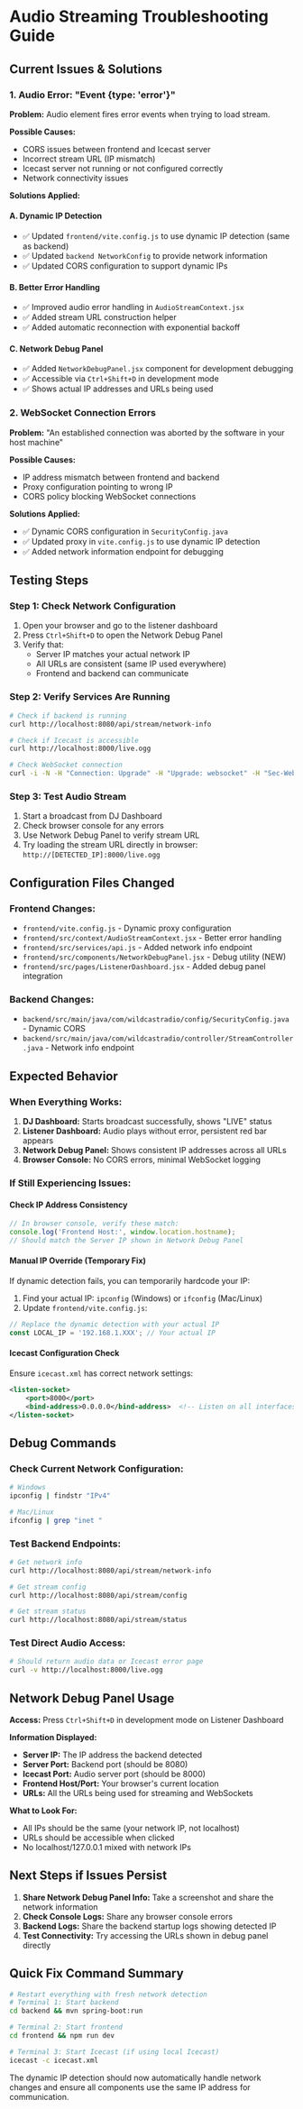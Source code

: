 # Audio Streaming Troubleshooting Guide

## Current Issues & Solutions

### 1. Audio Error: "Event {type: 'error'}" 

**Problem:** Audio element fires error events when trying to load stream.

**Possible Causes:**
- CORS issues between frontend and Icecast server
- Incorrect stream URL (IP mismatch)
- Icecast server not running or not configured correctly
- Network connectivity issues

**Solutions Applied:**

#### A. Dynamic IP Detection
- ✅ Updated `frontend/vite.config.js` to use dynamic IP detection (same as backend)
- ✅ Updated `backend NetworkConfig` to provide network information
- ✅ Updated CORS configuration to support dynamic IPs

#### B. Better Error Handling
- ✅ Improved audio error handling in `AudioStreamContext.jsx`
- ✅ Added stream URL construction helper
- ✅ Added automatic reconnection with exponential backoff

#### C. Network Debug Panel
- ✅ Added `NetworkDebugPanel.jsx` component for development debugging
- ✅ Accessible via `Ctrl+Shift+D` in development mode
- ✅ Shows actual IP addresses and URLs being used

### 2. WebSocket Connection Errors

**Problem:** "An established connection was aborted by the software in your host machine"

**Possible Causes:**
- IP address mismatch between frontend and backend
- Proxy configuration pointing to wrong IP
- CORS policy blocking WebSocket connections

**Solutions Applied:**
- ✅ Dynamic CORS configuration in `SecurityConfig.java`
- ✅ Updated proxy in `vite.config.js` to use dynamic IP detection
- ✅ Added network information endpoint for debugging

## Testing Steps

### Step 1: Check Network Configuration
1. Open your browser and go to the listener dashboard
2. Press `Ctrl+Shift+D` to open the Network Debug Panel
3. Verify that:
   - Server IP matches your actual network IP
   - All URLs are consistent (same IP used everywhere)
   - Frontend and backend can communicate

### Step 2: Verify Services Are Running
```bash
# Check if backend is running
curl http://localhost:8080/api/stream/network-info

# Check if Icecast is accessible
curl http://localhost:8000/live.ogg

# Check WebSocket connection
curl -i -N -H "Connection: Upgrade" -H "Upgrade: websocket" -H "Sec-WebSocket-Key: test" -H "Sec-WebSocket-Version: 13" http://localhost:8080/ws-radio/
```

### Step 3: Test Audio Stream
1. Start a broadcast from DJ Dashboard
2. Check browser console for any errors
3. Use Network Debug Panel to verify stream URL
4. Try loading the stream URL directly in browser: `http://[DETECTED_IP]:8000/live.ogg`

## Configuration Files Changed

### Frontend Changes:
- `frontend/vite.config.js` - Dynamic proxy configuration
- `frontend/src/context/AudioStreamContext.jsx` - Better error handling
- `frontend/src/services/api.js` - Added network info endpoint
- `frontend/src/components/NetworkDebugPanel.jsx` - Debug utility (NEW)
- `frontend/src/pages/ListenerDashboard.jsx` - Added debug panel integration

### Backend Changes:
- `backend/src/main/java/com/wildcastradio/config/SecurityConfig.java` - Dynamic CORS
- `backend/src/main/java/com/wildcastradio/controller/StreamController.java` - Network info endpoint

## Expected Behavior

### When Everything Works:
1. **DJ Dashboard:** Starts broadcast successfully, shows "LIVE" status
2. **Listener Dashboard:** Audio plays without error, persistent red bar appears
3. **Network Debug Panel:** Shows consistent IP addresses across all URLs
4. **Browser Console:** No CORS errors, minimal WebSocket logging

### If Still Experiencing Issues:

#### Check IP Address Consistency
```javascript
// In browser console, verify these match:
console.log('Frontend Host:', window.location.hostname);
// Should match the Server IP shown in Network Debug Panel
```

#### Manual IP Override (Temporary Fix)
If dynamic detection fails, you can temporarily hardcode your IP:

1. Find your actual IP: `ipconfig` (Windows) or `ifconfig` (Mac/Linux)
2. Update `frontend/vite.config.js`:
```javascript
// Replace the dynamic detection with your actual IP
const LOCAL_IP = '192.168.1.XXX'; // Your actual IP
```

#### Icecast Configuration Check
Ensure `icecast.xml` has correct network settings:
```xml
<listen-socket>
    <port>8000</port>
    <bind-address>0.0.0.0</bind-address>  <!-- Listen on all interfaces -->
</listen-socket>
```

## Debug Commands

### Check Current Network Configuration:
```bash
# Windows
ipconfig | findstr "IPv4"

# Mac/Linux  
ifconfig | grep "inet "
```

### Test Backend Endpoints:
```bash
# Get network info
curl http://localhost:8080/api/stream/network-info

# Get stream config
curl http://localhost:8080/api/stream/config

# Get stream status
curl http://localhost:8080/api/stream/status
```

### Test Direct Audio Access:
```bash
# Should return audio data or Icecast error page
curl -v http://localhost:8000/live.ogg
```

## Network Debug Panel Usage

**Access:** Press `Ctrl+Shift+D` in development mode on Listener Dashboard

**Information Displayed:**
- **Server IP:** The IP address the backend detected
- **Server Port:** Backend port (should be 8080)
- **Icecast Port:** Audio server port (should be 8000)
- **Frontend Host/Port:** Your browser's current location
- **URLs:** All the URLs being used for streaming and WebSockets

**What to Look For:**
- All IPs should be the same (your network IP, not localhost)
- URLs should be accessible when clicked
- No localhost/127.0.0.1 mixed with network IPs

## Next Steps if Issues Persist

1. **Share Network Debug Panel Info:** Take a screenshot and share the network information
2. **Check Console Logs:** Share any browser console errors
3. **Backend Logs:** Share the backend startup logs showing detected IP
4. **Test Connectivity:** Try accessing the URLs shown in debug panel directly

## Quick Fix Command Summary

```bash
# Restart everything with fresh network detection
# Terminal 1: Start backend
cd backend && mvn spring-boot:run

# Terminal 2: Start frontend  
cd frontend && npm run dev

# Terminal 3: Start Icecast (if using local Icecast)
icecast -c icecast.xml
```

The dynamic IP detection should now automatically handle network changes and ensure all components use the same IP address for communication. 